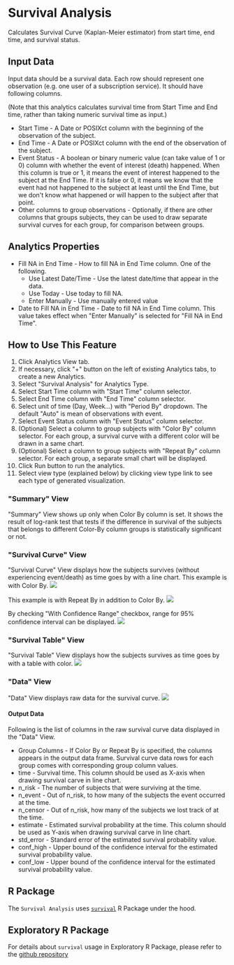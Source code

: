# Survival Analysis
Calculates Survival Curve (Kaplan-Meier estimator) from start time, end time, and survival status.

## Input Data
Input data should be a survival data. Each row should represent one observation (e.g. one user of a subscription service). It should have following columns.

(Note that this analytics calculates survival time from Start Time and End time, rather than taking numeric survival time as input.)
  * Start Time - A Date or POSIXct column with the beginning of the observation of the subject.
  * End Time - A Date or POSIXct column with the end of the observation of the subject.
  * Event Status - A boolean or binary numeric value (can take value of 1 or 0) column with whether the event of interest (death) happened. When this column is true or 1, it means the event of interest happened to the subject at the End Time. If it is false or 0, it means we know that the event had not happened to the subject at least until the End Time, but we don't know what happened or will happen to the subject after that point.
  * Other columns to group observations - Optionally, if there are other columns that groups subjects, they can be used to draw separate survival curves for each group, for comparison between groups.

## Analytics Properties
  * Fill NA in End Time - How to fill NA in End Time column. One of the following.
    * Use Latest Date/Time - Use the latest date/time that appear in the data.
    * Use Today - Use today to fill NA.
    * Enter Manually  - Use manually entered value
  * Date to Fill NA in End Time - Date to fill NA in End Time column. This value takes effect when "Enter Manually" is selected for "Fill NA in End Time".

## How to Use This Feature
1. Click Analytics View tab.
2. If necessary, click "+" button on the left of existing Analytics tabs, to create a new Analytics.
3. Select "Survival Analysis" for Analytics Type.
4. Select Start Time column with "Start Time" column selector.
5. Select End Time column with "End Time" column selector.
6. Select unit of time (Day, Week...) with "Period By" dropdown. The default "Auto" is mean of observations with event.
7. Select Event Status column with "Event Status" column selector.
8. (Optional) Select a column to group subjects with "Color By" column selector. For each group, a survival curve with a different color will be drawn in a same chart.
9. (Optional) Select a column to group subjects with "Repeat By" column selector. For each group, a separate small chart will be displayed.
10. Click Run button to run the analytics.
11. Select view type (explained below) by clicking view type link to see each type of generated visualization.

### "Summary" View
"Summary" View shows up only when Color By column is set. It shows the result of log-rank test that tests if the difference in survival of the subjects that belongs to different Color-By column groups is statistically significant or not.

### "Survival Curve" View
"Survival Curve" View displays how the subjects survives (without experiencing event/death) as time goes by with a line chart.
This example is with Color By.
![](images/survival_curve.png)

This example is with Repeat By in addition to Color By.
![](images/survival_curve_with_repeat.png)

By checking "With Confidence Range" checkbox, range for 95% confidence interval can be displayed.
![](images/survival_curve_with_confint.png)

### "Survival Table" View
"Survival Table" View displays how the subjects survives as time goes by with a table with color.
![](images/survival_table.png)

### "Data" View
"Data" View displays raw data for the survival curve.
![](images/survival_data.png)

#### Output Data
Following is the list of columns in the raw survival curve data displayed in the "Data" View.
* Group Columns - If Color By or Repeat By is specified, the columns appears in the output data frame. Survival curve data rows for each group comes with corresponding group column values.
* time - Survival time. This column should be used as X-axis when drawing survival carve in line chart.
* n_risk - The number of subjects that were surviving at the time.
* n_event - Out of n_risk, to how many of the subjects the event occurred at the time.
* n_censor - Out of n_risk, how many of the subjects we lost track of at the time.
* estimate - Estimated survival probability at the time. This column should be used as Y-axis when drawing survival carve in line chart.
* std_error - Standard error of the estimated survival probability value.
* conf_high - Upper bound of the confidence interval for the estimated survival probability value.
* conf_low - Upper bound of the confidence interval for the estimated survival probability value.

## R Package

The `Survival Analysis` uses [`survival`](https://cran.r-project.org/web/packages/survival/index.html) R Package under the hood.

## Exploratory R Package

For details about `survival` usage in Exploratory R Package, please refer to the [github repository](https://github.com/exploratory-io/exploratory_func/blob/master/R/broom_wrapper.R)
